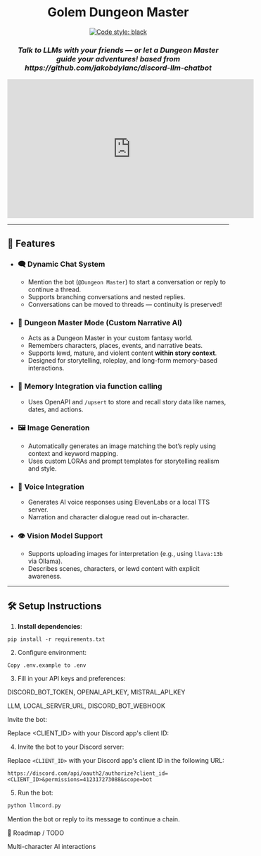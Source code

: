 <h1 align="center">
  Golem Dungeon Master
</h1>

<p align="center">
  <a href="https://github.com/psf/black"><img alt="Code style: black" src="https://img.shields.io/badge/code%20style-black-000000.svg"></a>
</p>

<h3 align="center"><i>
  Talk to LLMs with your friends — or let a Dungeon Master guide your adventures!
  based from https://github.com/jakobdylanc/discord-llm-chatbot 
</i></h3>

<p align="center">
  <iframe width="560" height="315" src="https://youtu.be/eh1zlL_8NwI?si=3JswF5b6vkO2QMW4" frameborder="0" allowfullscreen></iframe>
</p>

---

## 🚀 Features

- ### 🗨️ Dynamic Chat System
  - Mention the bot (`@Dungeon Master`) to start a conversation or reply to continue a thread.
  - Supports branching conversations and nested replies.
  - Conversations can be moved to threads — continuity is preserved!

- ### 🤖 Dungeon Master Mode (Custom Narrative AI)
  - Acts as a Dungeon Master in your custom fantasy world.
  - Remembers characters, places, events, and narrative beats.
  - Supports lewd, mature, and violent content **within story context**.
  - Designed for storytelling, roleplay, and long-form memory-based interactions.

- ### 🧠 Memory Integration via function calling
  - Uses OpenAPI and `/upsert` to store and recall story data like names, dates, and actions.

- ### 🖼️ Image Generation
  - Automatically generates an image matching the bot’s reply using context and keyword mapping.
  - Uses custom LORAs and prompt templates for storytelling realism and style.

- ### 🧏 Voice Integration
  - Generates AI voice responses using ElevenLabs or a local TTS server.
  - Narration and character dialogue read out in-character.

- ### 👁️ Vision Model Support
  - Supports uploading images for interpretation (e.g., using `llava:13b` via Ollama).
  - Describes scenes, characters, or lewd content with explicit awareness.


---

## 🛠️ Setup Instructions

1. **Install dependencies**:
```
pip install -r requirements.txt
```

2. Configure environment:
```
Copy .env.example to .env
```

3. Fill in your API keys and preferences:

DISCORD_BOT_TOKEN, OPENAI_API_KEY, MISTRAL_API_KEY

LLM, LOCAL_SERVER_URL, DISCORD_BOT_WEBHOOK

Invite the bot:

Replace <CLIENT_ID> with your Discord app's client ID:


4. Invite the bot to your Discord server:

Replace `<CLIENT_ID>` with your Discord app's client ID in the following URL:

```plaintext
https://discord.com/api/oauth2/authorize?client_id=<CLIENT_ID>&permissions=412317273088&scope=bot
```

5. Run the bot:

```bash
python llmcord.py
```


Mention the bot or reply to its message to continue a chain.

🔮 Roadmap / TODO

Multi-character AI interactions




